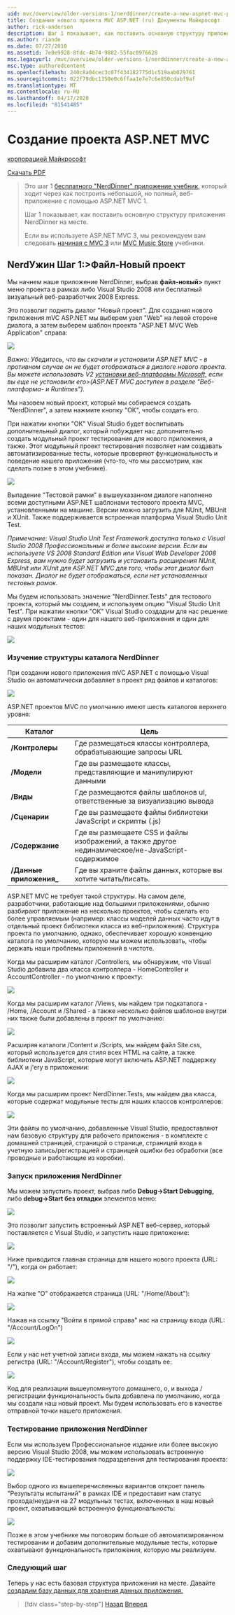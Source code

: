 ```yaml
---
uid: mvc/overview/older-versions-1/nerddinner/create-a-new-aspnet-mvc-project
title: Создание нового проекта MVC ASP.NET (ru) Документы Майкрософт
author: rick-anderson
description: Шаг 1 показывает, как поставить основную структуру приложения NerdDinner на месте.
ms.author: riande
ms.date: 07/27/2010
ms.assetid: 7e0e9928-8fdc-4b74-9882-55fac0976628
msc.legacyurl: /mvc/overview/older-versions-1/nerddinner/create-a-new-aspnet-mvc-project
msc.type: authoredcontent
ms.openlocfilehash: 240c8a04cec3c07f434182775d1c519aab029761
ms.sourcegitcommit: 022f79dbc1350e0c6ffaa1e7e7c6e850cdabf9af
ms.translationtype: MT
ms.contentlocale: ru-RU
ms.lasthandoff: 04/17/2020
ms.locfileid: "81541485"
---
```

# <a name="create-a-new-aspnet-mvc-project"></a>Создание проекта ASP.NET MVC

[корпорацией Майкрософт](https://github.com/microsoft)

[Скачать PDF](http://aspnetmvcbook.s3.amazonaws.com/aspnetmvc-nerdinner_v1.pdf)

> Это шаг 1 [бесплатного "NerdDinner" приложение учебник,](introducing-the-nerddinner-tutorial.md) который ходит через как построить небольшой, но полный, веб-приложение с помощью ASP.NET MVC 1.
> 
> Шаг 1 показывает, как поставить основную структуру приложения NerdDinner на месте.
> 
> Если вы используете ASP.NET MVC 3, мы рекомендуем вам следовать [начиная с MVC 3](../../older-versions/getting-started-with-aspnet-mvc3/cs/intro-to-aspnet-mvc-3.md) или [MVC Music Store](../../older-versions/mvc-music-store/mvc-music-store-part-1.md) учебники.

## <a name="nerddinner-step-1-file-gtnew-project"></a>NerdУжин Шаг 1:&gt;Файл-Новый проект

Мы начнем наше приложение NerdDinner, выбрав **файл-новый&gt;** пункт меню проекта в рамках либо Visual Studio 2008 или бесплатный визуальный веб-разработчик 2008 Express.

Это позволит поднять диалог "Новый проект". Для создания нового приложения mVC ASP.NET мы выберем узел "Web" на левой стороне диалога, а затем выберем шаблон проекта "ASP.NET MVC Web Application" справа:

![](create-a-new-aspnet-mvc-project/_static/image1.png)

*Важно: Убедитесь, что вы скачали и установили ASP.NET MVC - в противном случае он не будет отображаться в диалоге нового проекта. Вы можете использовать V2 [установки веб-платформы Microsoft,](https://www.microsoft.com/web/downloads/platform.aspx) если вы еще не установили его&gt;(ASP.NET MVC доступен в разделе "Веб-платформа- и Runtimes").*

Мы назовем новый проект, который мы собираемся создать "NerdDinner", а затем нажмите кнопку "ОК", чтобы создать его.

При нажатии кнопки "ОК" Visual Studio будет воспитывать дополнительный диалог, который побуждает нас дополнительно создать модульный проект тестирования для нового приложения, а также. Этот модульный проект тестирования позволяет нам создавать автоматизированные тесты, которые проверяют функциональность и поведение нашего приложения (что-то, что мы рассмотрим, как сделать позже в этом учебнике).

![](create-a-new-aspnet-mvc-project/_static/image2.png)

Выпадение "Тестовой рамки" в вышеуказанном диалоге наполнено всеми доступными ASP.NET шаблонами тестового проекта MVC, установленными на машине. Версии можно загрузить для NUnit, MBUnit и XUnit. Также поддерживается встроенная платформа Visual Studio Unit Test.

*Примечание: Visual Studio Unit Test Framework доступна только с Visual Studio 2008 Профессиональные и более высокие версии. Если вы используете VS 2008 Standard Edition или Visual Web Developer 2008 Express, вам нужно будет загрузить и установить расширения NUnit, MBUnit или XUnit для ASP.NET MVC для того, чтобы этот диалог был показан. Диалог не будет отображаться, если нет установленных тестовых рамок.*

Мы будем использовать значение "NerdDinner.Tests" для тестового проекта, который мы создаем, и используем опцию "Visual Studio Unit Test". При нажатии кнопки "ОК" Visual Studio создадим для нас решение с двумя проектами - один для нашего веб-приложения и один для наших модульных тестов:

![](create-a-new-aspnet-mvc-project/_static/image3.png)

### <a name="examining-the-nerddinner-directory-structure"></a>Изучение структуры каталога NerdDinner

При создании нового приложения mVC ASP.NET с помощью Visual Studio он автоматически добавляет в проект ряд файлов и каталогов:

![](create-a-new-aspnet-mvc-project/_static/image4.png)

ASP.NET проектов MVC по умолчанию имеют шесть каталогов верхнего уровня:

| **Каталог** | **Цель** |
| --- | --- |
| **/Контролеры** | Где размещаться классы контроллера, обрабатывающие запросы URL |
| **/Модели** | Где вы размещаете классы, представляющие и манипулируют данными |
| **/Виды** | Где размещаются файлы шаблонов uI, ответственные за визуализацию вывода |
| **/Сценарии** | Где вы размещаете файлы библиотеки JavaScript и скрипты (.js) |
| **/Содержание** | Где вы размещаете CSS и файлы изображений, а также другое нединамическое/не-JavaScript-содержимое |
| **/Данные приложения\_** | Где вы храните файлы данных, которые вы хотите читать/писать. |

ASP.NET MVC не требует такой структуры. На самом деле, разработчики, работающие над большими приложениями, обычно разбирают приложение на несколько проектов, чтобы сделать его более управляемым (например: классы моделей данных часто идут в отдельный проект библиотеки класса из веб-приложения). Структура проекта по умолчанию, однако, обеспечивает хорошую конвенцию каталога по умолчанию, которую мы можем использовать, чтобы держать наши проблемы приложений в чистоте.

Когда мы расширим каталог /Controllers, мы обнаружим, что Visual Studio добавила два класса контроллера - HomeController и AccountController - по умолчанию к проекту:

![](create-a-new-aspnet-mvc-project/_static/image5.png)

Когда мы расширим каталог /Views, мы найдем три подкаталога - /Home, /Account и /Shared - а также несколько файлов шаблонов внутри них также были добавлены в проект по умолчанию:

![](create-a-new-aspnet-mvc-project/_static/image6.png)

Расширяя каталоги /Content и /Scripts, мы найдем файл Site.css, который используется для стиля всех HTML на сайте, а также библиотеки JavaScript, которые могут включить ASP.NET поддержку AJAX и j'ery в приложении:

![](create-a-new-aspnet-mvc-project/_static/image7.png)

Когда мы расширим проект NerdDinner.Tests, мы найдем два класса, которые содержат модульные тесты для наших классов контроллеров:

![](create-a-new-aspnet-mvc-project/_static/image8.png)

Эти файлы по умолчанию, добавленные Visual Studio, предоставляют нам базовую структуру для рабочего приложения - в комплекте с домашней страницей, страницой о странице, страницей входа в учетную запись/регистрацией и страницей ошибки без обработки (все проводные и работающие из коробки).

### <a name="running-the-nerddinner-application"></a>Запуск приложения NerdDinner

Мы можем запустить проект, выбрав либо **Debug-&gt;Start Debugging,** либо **debug-&gt;Start без отладки** элементов меню:

![](create-a-new-aspnet-mvc-project/_static/image9.png)

Это позволит запустить встроенный ASP.NET веб-сервер, который поставляется с Visual Studio, и запустить наше приложение:

![](create-a-new-aspnet-mvc-project/_static/image10.png)

Ниже приводится главная страница для нашего нового проекта (URL: "/"), когда он работает:

![](create-a-new-aspnet-mvc-project/_static/image11.png)

На жапке "О" отображается страница (URL: "/Home/About"):

![](create-a-new-aspnet-mvc-project/_static/image12.png)

Нажав на ссылку "Войти в прямой справа" нас на страницу входа (URL: "/Account/LogOn")

![](create-a-new-aspnet-mvc-project/_static/image13.png)

Если у нас нет учетной записи входа, мы можем нажать на ссылку регистра (URL: "/Account/Register"), чтобы создать ее:

![](create-a-new-aspnet-mvc-project/_static/image14.png)

Код для реализации вышеупомянутого домашнего, о, и выхода / регистрации функциональность была добавлена по умолчанию, когда мы создали наш новый проект. Мы будем использовать его в качестве отправной точки нашего приложения.

### <a name="testing-the-nerddinner-application"></a>Тестирование приложения NerdDinner

Если мы используем Профессиональное издание или более высокую версию Visual Studio 2008, мы можем использовать встроенную поддержку IDE-тестирования подразделения для тестирования проекта:

![](create-a-new-aspnet-mvc-project/_static/image15.png)

Выбор одного из вышеперечисленных вариантов откроет панель "Результаты испытаний" в рамках IDE и предоставит нам статус прохода/неудачи на 27 модульных тестах, включенных в наш новый проект, охватывающий встроенную функциональность:

![](create-a-new-aspnet-mvc-project/_static/image16.png)

Позже в этом учебнике мы поговорим больше об автоматизированном тестировании и добавим дополнительные модульные тесты, которые охватывают функциональность приложения, которую мы реализуем.

### <a name="next-step"></a>Следующий шаг

Теперь у нас есть базовая структура приложения на месте. Давайте [создадим базу данных для хранения данных приложения.](create-a-database.md)

> [!div class="step-by-step"]
> [Назад](introducing-the-nerddinner-tutorial.md)
> [Вперед](create-a-database.md)
